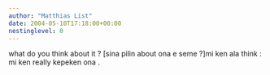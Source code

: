 ```yaml
---
author: "Matthias List"
date: 2004-05-10T17:18:00+00:00
nestinglevel: 0
---
```

what do you think about it ? \[sina pilin about ona e seme ?\]mi ken ala think : mi ken really kepeken ona .